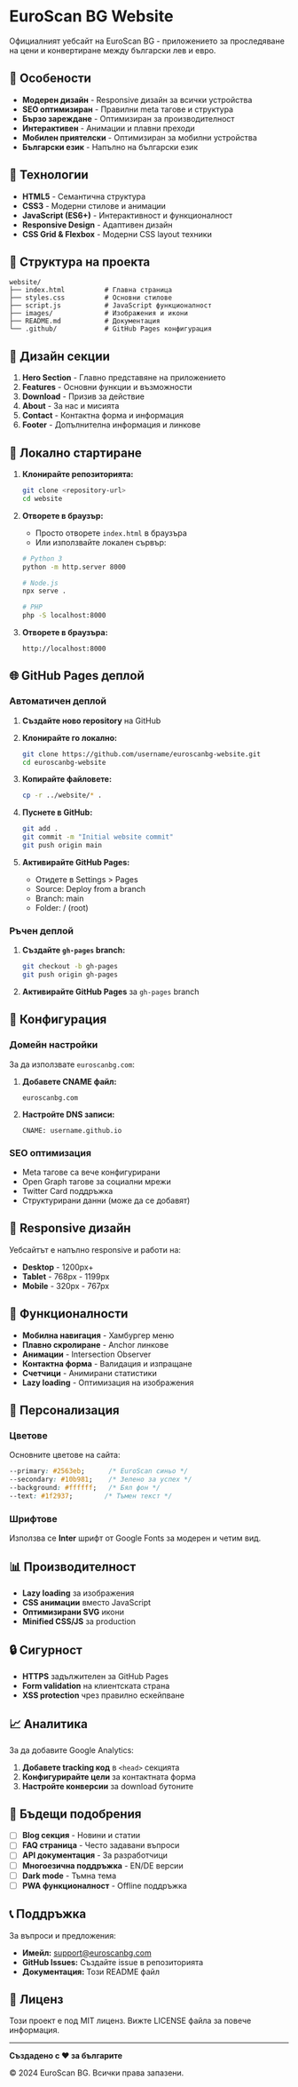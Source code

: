 # EuroScan BG Website

Официалният уебсайт на EuroScan BG - приложението за проследяване на цени и конвертиране между български лев и евро.

## 🌟 Особености

- **Модерен дизайн** - Responsive дизайн за всички устройства
- **SEO оптимизиран** - Правилни meta тагове и структура
- **Бързо зареждане** - Оптимизиран за производителност
- **Интерактивен** - Анимации и плавни преходи
- **Мобилен приятелски** - Оптимизиран за мобилни устройства
- **Български език** - Напълно на български език

## 🚀 Технологии

- **HTML5** - Семантична структура
- **CSS3** - Модерни стилове и анимации
- **JavaScript (ES6+)** - Интерактивност и функционалност
- **Responsive Design** - Адаптивен дизайн
- **CSS Grid & Flexbox** - Модерни CSS layout техники

## 📁 Структура на проекта

```
website/
├── index.html          # Главна страница
├── styles.css          # Основни стилове
├── script.js           # JavaScript функционалност
├── images/             # Изображения и икони
├── README.md           # Документация
└── .github/            # GitHub Pages конфигурация
```

## 🎨 Дизайн секции

1. **Hero Section** - Главно представяне на приложението
2. **Features** - Основни функции и възможности
3. **Download** - Призив за действие
4. **About** - За нас и мисията
5. **Contact** - Контактна форма и информация
6. **Footer** - Допълнителна информация и линкове

## 🚀 Локално стартиране

1. **Клонирайте репозиторията:**
   ```bash
   git clone <repository-url>
   cd website
   ```

2. **Отворете в браузър:**
   - Просто отворете `index.html` в браузъра
   - Или използвайте локален сървър:
   ```bash
   # Python 3
   python -m http.server 8000
   
   # Node.js
   npx serve .
   
   # PHP
   php -S localhost:8000
   ```

3. **Отворете в браузъра:**
   ```
   http://localhost:8000
   ```

## 🌐 GitHub Pages деплой

### Автоматичен деплой

1. **Създайте ново repository** на GitHub
2. **Клонирайте го локално:**
   ```bash
   git clone https://github.com/username/euroscanbg-website.git
   cd euroscanbg-website
   ```

3. **Копирайте файловете:**
   ```bash
   cp -r ../website/* .
   ```

4. **Пуснете в GitHub:**
   ```bash
   git add .
   git commit -m "Initial website commit"
   git push origin main
   ```

5. **Активирайте GitHub Pages:**
   - Отидете в Settings > Pages
   - Source: Deploy from a branch
   - Branch: main
   - Folder: / (root)

### Ръчен деплой

1. **Създайте `gh-pages` branch:**
   ```bash
   git checkout -b gh-pages
   git push origin gh-pages
   ```

2. **Активирайте GitHub Pages** за `gh-pages` branch

## 🔧 Конфигурация

### Домейн настройки

За да използвате `euroscanbg.com`:

1. **Добавете CNAME файл:**
   ```
   euroscanbg.com
   ```

2. **Настройте DNS записи:**
   ```
   CNAME: username.github.io
   ```

### SEO оптимизация

- Meta тагове са вече конфигурирани
- Open Graph тагове за социални мрежи
- Twitter Card поддръжка
- Структурирани данни (може да се добавят)

## 📱 Responsive дизайн

Уебсайтът е напълно responsive и работи на:

- **Desktop** - 1200px+
- **Tablet** - 768px - 1199px
- **Mobile** - 320px - 767px

## 🎯 Функционалности

- **Мобилна навигация** - Хамбургер меню
- **Плавно скролиране** - Anchor линкове
- **Анимации** - Intersection Observer
- **Контактна форма** - Валидация и изпращане
- **Счетчици** - Анимирани статистики
- **Lazy loading** - Оптимизация на изображения

## 🎨 Персонализация

### Цветове

Основните цветове на сайта:

```css
--primary: #2563eb;      /* EuroScan синьо */
--secondary: #10b981;    /* Зелено за успех */
--background: #ffffff;   /* Бял фон */
--text: #1f2937;        /* Тъмен текст */
```

### Шрифтове

Използва се **Inter** шрифт от Google Fonts за модерен и четим вид.

## 📊 Производителност

- **Lazy loading** за изображения
- **CSS анимации** вместо JavaScript
- **Оптимизирани SVG** икони
- **Minified CSS/JS** за production

## 🔒 Сигурност

- **HTTPS** задължителен за GitHub Pages
- **Form validation** на клиентската страна
- **XSS protection** чрез правилно ескейпване

## 📈 Аналитика

За да добавите Google Analytics:

1. **Добавете tracking код** в `<head>` секцията
2. **Конфигурирайте цели** за контактната форма
3. **Настройте конверсии** за download бутоните

## 🚀 Бъдещи подобрения

- [ ] **Blog секция** - Новини и статии
- [ ] **FAQ страница** - Често задавани въпроси
- [ ] **API документация** - За разработчици
- [ ] **Многоезична поддръжка** - EN/DE версии
- [ ] **Dark mode** - Тъмна тема
- [ ] **PWA функционалност** - Offline поддръжка

## 📞 Поддръжка

За въпроси и предложения:

- **Имейл:** support@euroscanbg.com
- **GitHub Issues:** Създайте issue в репозиторията
- **Документация:** Този README файл

## 📄 Лиценз

Този проект е под MIT лиценз. Вижте LICENSE файла за повече информация.

---

**Създадено с ❤️ за българите**

© 2024 EuroScan BG. Всички права запазени.
